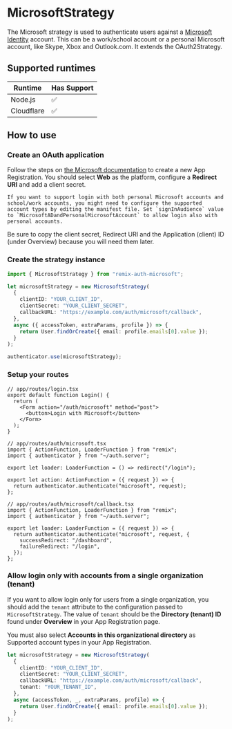 # MicrosoftStrategy

The Microsoft strategy is used to authenticate users against a [Microsoft Identity](https://docs.microsoft.com/en-us/azure/active-directory/develop/) account. This can be a work/school account or a personal Microsoft account, like Skype, Xbox and Outlook.com. It extends the OAuth2Strategy.

## Supported runtimes

| Runtime    | Has Support |
| ---------- | ----------- |
| Node.js    | ✅          |
| Cloudflare | ✅          |

## How to use

### Create an OAuth application

Follow the steps on [the Microsoft documentation](https://docs.microsoft.com/en-us/azure/active-directory/develop/quickstart-register-app) to create a new App Registration. You should select **Web** as the platform, configure a **Redirect URI** and add a client secret.

    If you want to support login with both personal Microsoft accounts and school/work accounts, you might need to configure the supported account types by editing the manifest file. Set `signInAudience` value to `MicrosoftADandPersonalMicrosoftAccount` to allow login also with personal accounts.

Be sure to copy the client secret, Redirect URI and the Application (client) ID (under Overview) because you will need them later.

### Create the strategy instance

```ts
import { MicrosoftStrategy } from "remix-auth-microsoft";

let microsoftStrategy = new MicrosoftStrategy(
  {
    clientID: "YOUR_CLIENT_ID",
    clientSecret: "YOUR_CLIENT_SECRET",
    callbackURL: "https://example.com/auth/microsoft/callback",
  },
  async ({ accessToken, extraParams, profile }) => {
    return User.findOrCreate({ email: profile.emails[0].value });
  }
);

authenticator.use(microsoftStrategy);
```

### Setup your routes

```tsx
// app/routes/login.tsx
export default function Login() {
  return (
    <Form action="/auth/microsoft" method="post">
      <button>Login with Microsoft</button>
    </Form>
  );
}
```

```tsx
// app/routes/auth/microsoft.tsx
import { ActionFunction, LoaderFunction } from "remix";
import { authenticator } from "~/auth.server";

export let loader: LoaderFunction = () => redirect("/login");

export let action: ActionFunction = ({ request }) => {
  return authenticator.authenticate("microsoft", request);
};
```

```tsx
// app/routes/auth/microsoft/callback.tsx
import { ActionFunction, LoaderFunction } from "remix";
import { authenticator } from "~/auth.server";

export let loader: LoaderFunction = ({ request }) => {
  return authenticator.authenticate("microsoft", request, {
    successRedirect: "/dashboard",
    failureRedirect: "/login",
  });
};
```

### Allow login only with accounts from a single organization (tenant)

If you want to allow login only for users from a single organization, you should add the `tenant` attribute to the configuration passed to `MicrosoftStrategy`. The value of `tenant` should be the **Directory (tenant) ID** found under **Overview** in your App Registration page.

You must also select **Accounts in this organizational directory** as Supported account types in your App Registration.

```ts
let microsoftStrategy = new MicrosoftStrategy(
  {
    clientID: "YOUR_CLIENT_ID",
    clientSecret: "YOUR_CLIENT_SECRET",
    callbackURL: "https://example.com/auth/microsoft/callback",
    tenant: "YOUR_TENANT_ID",
  },
  async (accessToken, _, extraParams, profile) => {
    return User.findOrCreate({ email: profile.emails[0].value });
  }
);
```
